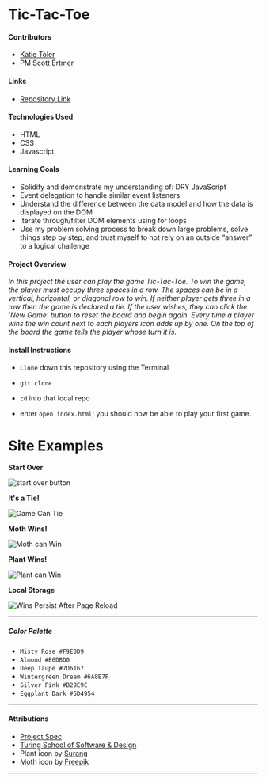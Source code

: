 Tic-Tac-Toe
====

#### Contributors
  * [Katie Toler](https://github.com/KATIETOLER)
  * PM [Scott Ertmer](https://github.com/sertmer)

#### Links
*  [Repository Link](https://github.com/KATIETOLER/tic-tac-toe)

#### Technologies Used
* HTML
* CSS
* Javascript

#### Learning Goals
* Solidify and demonstrate my understanding of:
DRY JavaScript
* Event delegation to handle similar event listeners
* Understand the difference between the data model and how the data is displayed on the DOM
* Iterate through/filter DOM elements using for loops
* Use my problem solving process to break down large problems, solve things step by step, and trust myself to not rely on an outside “answer” to a logical challenge

#### Project Overview
_In this project the user can play the game Tic-Tac-Toe. To win the game, the player must occupy three spaces in a row. The spaces can be in a vertical, horizontal, or diagonal row to win. If neither player gets three in a row then the game is declared a tie. If the user wishes, they can click the 'New Game' button to reset the board and begin again. Every time a player wins the win count next to each players icon adds up by one. On the top of the board the game tells the player whose turn it is._

#### Install Instructions
* `Clone` down this repository using the Terminal

* `git clone`

* `cd` into that local repo
* enter `open index.html`; you should now be able to play your first game.

Site Examples
===

**Start Over**

![start over button](https://media0.giphy.com/media/ONpy6gl1UKlIXzeYkw/giphy.gif)

**It's a Tie!**

![Game Can Tie](https://media0.giphy.com/media/FvAOf3OVoYwwCbwx6U/giphy.gif)

**Moth Wins!**

![Moth can Win](https://media0.giphy.com/media/mPq6BgNDSq6cvCEpoS/giphy.gif)

**Plant Wins!**

![Plant can Win](https://media4.giphy.com/media/40JD6M9p3rWc3SUUW2/giphy.gif)

**Local Storage**

![Wins Persist After Page Reload](https://media4.giphy.com/media/djO2rZ1UUVFWAI95th/giphy.gif)

---

##### _Color Palette_
  * `Misty Rose #F9E0D9`
  * `Almond #E6DBD0`
  * `Deep Taupe #7D6167`
  * `Wintergreen Dream #6A8E7F`
  * `Silver Pink #B29E9C`
  * `Eggplant Dark #5D4954`

---

#### Attributions
* [Project Spec](https://frontend.turing.edu/projects/module-1/tic-tac-toe-solo.html)
* [Turing School of Software & Design](https://frontend.turing.edu/)
* Plant icon by [Surang](https://www.flaticon.com/authors/surang)
* Moth icon by [Freepik](https://www.freepik.com)

---

